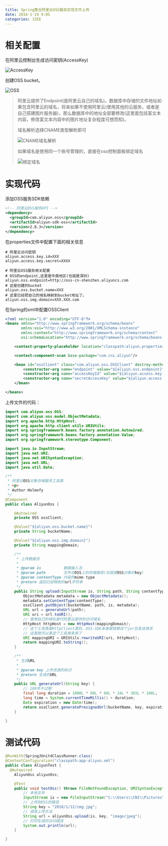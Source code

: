```yaml
---
title: Spring整合阿里云OSS服务实现文件上传
date: 2018-1-19 9:05
categories: J2EE
---
```


# 相关配置

在阿里云控制台生成访问密钥(AccessKey)

![AccessKey](http://img.blog.csdn.net/20180119085829700?watermark/2/text/aHR0cDovL2Jsb2cuY3Nkbi5uZXQvSG9sbW9meQ==/font/5a6L5L2T/fontsize/400/fill/I0JBQkFCMA==/dissolve/70/gravity/SouthEast)

创建OSS bucket。

![OSS](http://img.blog.csdn.net/20180119085846587?watermark/2/text/aHR0cDovL2Jsb2cuY3Nkbi5uZXQvSG9sbW9meQ==/font/5a6L5L2T/fontsize/400/fill/I0JBQkFCMA==/dissolve/70/gravity/SouthEast)

> 阿里云提供了Endpoint(是阿里云自己的域名)。数据库中存储的文件地址如果包含阿里云的域名，将来如果不使用阿里云(使用其他的云服务，或者是自己搭建图片服务器)，那么数据库中的地址全部要修改(这里面包括富文本内容，修改富文本内容中的图片地址复杂程度可想而知)。
>
> 域名解析选择CNAME类型解析即可
>
> ![CNAME域名解析](http://img.blog.csdn.net/20180119085907748?watermark/2/text/aHR0cDovL2Jsb2cuY3Nkbi5uZXQvSG9sbW9meQ==/font/5a6L5L2T/fontsize/400/fill/I0JBQkFCMA==/dissolve/70/gravity/SouthEast)
>
> 如果域名是使用同一个账号管理的，直接在oss控制面板绑定域名
>
> ![绑定域名](http://img.blog.csdn.net/20180119085931617?watermark/2/text/aHR0cDovL2Jsb2cuY3Nkbi5uZXQvSG9sbW9meQ==/font/5a6L5L2T/fontsize/400/fill/I0JBQkFCMA==/dissolve/70/gravity/SouthEast)

# 实现代码

添加OSS服务SDK依赖

```xml
<!-- 阿里云OSS服务API -->
<dependency>
  <groupId>com.aliyun.oss</groupId>
  <artifactId>aliyun-sdk-oss</artifactId>
  <version>2.8.3</version>
</dependency>
```

在properties文件中配置下面的相关信息

```properties
# 阿里云访问密钥
aliyun.access.key.id=XXX
aliyun.access.key.secret=XXXX

# 阿里云OSS服务相关配置
# OSS的endpoint,这里是华南地区(也就是深圳)
aliyun.oss.endpoint=http://oss-cn-shenzhen.aliyuncs.com
# 这是创建的bucket
aliyun.oss.bucket.name=XXX
# 这里已经把自己的域名映射到bucket地址了。
aliyun.oss.img.domain=XXX.XXX.com
```

在Spring的xml中配置OSSClient

```xml
<?xml version="1.0" encoding="UTF-8"?>
<beans xmlns="http://www.springframework.org/schema/beans"
       xmlns:xsi="http://www.w3.org/2001/XMLSchema-instance"
       xmlns:context="http://www.springframework.org/schema/context"
       xsi:schemaLocation="http://www.springframework.org/schema/beans http://www.springframework.org/schema/beans/spring-beans.xsd http://www.springframework.org/schema/context http://www.springframework.org/schema/context/spring-context.xsd">

    <context:property-placeholder location="classpath:aliyun.properties"/>

    <context:component-scan base-package="com.cni.aliyun"/>

    <bean id="ossClient" class="com.aliyun.oss.OSSClient" destroy-method="shutdown">
        <constructor-arg name="endpoint" value="${aliyun.oss.endpoint}"/>
        <constructor-arg name="accessKeyId" value="${aliyun.access.key.id}"/>
        <constructor-arg name="secretAccessKey" value="${aliyun.access.key.secret}"/>
    </bean>

</beans>
```

上传文件的代码：

```java
import com.aliyun.oss.OSS;
import com.aliyun.oss.model.ObjectMetadata;
import org.apache.http.HttpHost;
import org.apache.http.client.utils.URIUtils;
import org.springframework.beans.factory.annotation.Autowired;
import org.springframework.beans.factory.annotation.Value;
import org.springframework.stereotype.Component;

import java.io.InputStream;
import java.net.URI;
import java.net.URISyntaxException;
import java.net.URL;
import java.util.Date;

/**
 * 阿里云OSS对象存储服务工具类
 * <p>
 * Author:Holmofy
 */
@Component
public class AliyunOss {

    @Autowired
    private OSS ossClient;

    @Value("${aliyun.oss.bucket.name}")
    private String bucketName;

    @Value("${aliyun.oss.img.domain}")
    private String mappingDomain;

    /**
     * 上传数据流
     *
     * @param is          数据输入流
     * @param path        文件在OSS上的存储路径(也就是OSS对象的key)
     * @param contentType 内容的mime-type
     * @return 返回已经映射的url字符串
     */
    public String upload(InputStream is, String path, String contentType) throws URISyntaxException {
        ObjectMetadata metadata = new ObjectMetadata();
        metadata.setContentType(contentType);
        ossClient.putObject(bucketName, path, is, metadata);
        URL url = generateUrl(path);
        URI uri = url.toURI();
        // 使用自己的域名替代阿里云提供的访问域名
        HttpHost httpHost = new HttpHost(mappingDomain);
        // 这个工具类是HttpClient里的，OSS-SDK本身就依赖这个jar包发送请求
        // 这里就可以拿这个工具类来用了
        URI mappingURI = URIUtils.rewriteURI(uri, httpHost);
        return mappingURI.toString();
    }

    /**
     * 生成URL
     *
     * @param key 上传资源的标识
     * @return 生成的URL
     */
    public URL generateUrl(String key) {
        // 100年不过期
        final long duration = 1000L * 60L * 60L * 24L * 365L * 100L;
        long time = System.currentTimeMillis() + duration;
        Date expiration = new Date(time);
        return ossClient.generatePresignedUrl(bucketName, key, expiration);
    }

}
```

# 测试代码

```java
@RunWith(SpringJUnit4ClassRunner.class)
@ContextConfiguration("classpath:app-aliyun.xml")
public class AliyunTest {
  @Autowired
    AliyunOss aliyunOss;

    @Test
    public void testOss() throws FileNotFoundException, URISyntaxException {
        // 本地文件
        InputStream is = new FileInputStream("C:\\Users\\CNI\\Pictures\\5a55a640N8e90e084.jpg");
        // 上传到OSS的路径
        String key = "2018/1/12/img.jpg";
        // 调用上传方法
        String url = aliyunOss.upload(is, key, "image/jpeg");
        // 打印生成的访问路径
        System.out.println(url);
    }

}
```

